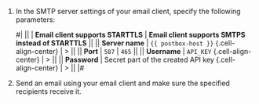1. In the SMTP server settings of your email client, specify the following parameters:

    #|
    || | **Email client supports STARTTLS** | **Email client supports SMTPS instead of STARTTLS** ||
    || **Server name** | `{{ postbox-host }}` {.cell-align-center} | > ||
    || **Port** | `587` | `465` ||
    || **Username** | `API_KEY` {.cell-align-center} | > ||
    || **Password** | Secret part of the created API key {.cell-align-center} | > ||
    |#

1. Send an email using your email client and make sure the specified recipients receive it.
